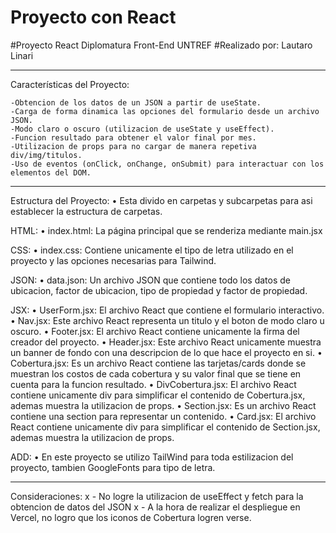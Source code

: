 # Proyecto con React

#Proyecto React Diplomatura Front-End UNTREF
#Realizado por: Lautaro Linari

---------------------------------------------------------------------------------------------------------------------
Características del Proyecto:

    -Obtencion de los datos de un JSON a partir de useState.
    -Carga de forma dinamica las opciones del formulario desde un archivo JSON.
    -Modo claro o oscuro (utilizacion de useState y useEffect).
    -Funcion resultado para obtener el valor final por mes.
    -Utilizacion de props para no cargar de manera repetiva div/img/titulos.
    -Uso de eventos (onClick, onChange, onSubmit) para interactuar con los elementos del DOM.

---------------------------------------------------------------------------------------------------------------------
Estructura del Proyecto: 
    • Esta divido en carpetas y subcarpetas para asi establecer la estructura de carpetas.

HTML:
    • index.html: La página principal que se renderiza mediante main.jsx

CSS:
    • index.css: Contiene unicamente el tipo de letra utilizado en el proyecto y las opciones necesarias para Tailwind.

JSON:
    • data.json: Un archivo JSON que contiene todo los datos de ubicacion, factor de ubicacion, tipo de propiedad y factor de propiedad.

JSX:
    • UserForm.jsx: El archivo React que contiene el formulario interactivo.
    • Nav.jsx: Este archivo React representa un titulo y el boton de modo claro u oscuro.
    • Footer.jsx: El archivo React contiene unicamente la firma del creador del proyecto.
    • Header.jsx: Este archivo React unicamente muestra un banner de fondo con una descripcion de lo que hace el proyecto en si.
    • Cobertura.jsx: Es un archivo React contiene las tarjetas/cards donde se muestran los costos de cada cobertura y su valor final que se tiene en cuenta para la funcion resultado.
    • DivCobertura.jsx: El archivo React contiene unicamente div para simplificar el contenido de Cobertura.jsx, ademas muestra la utilizacion de props.
    • Section.jsx: Es un archivo React contiene una section para representar un contenido.
    • Card.jsx: El archivo React contiene unicamente div para simplificar el contenido de Section.jsx, ademas muestra la utilizacion de props.

ADD:
    • En este proyecto se utilizo TailWind para toda estilizacion del proyecto, tambien GoogleFonts para tipo de letra.

---------------------------------------------------------------------------------------------------------------------
Consideraciones: 
x - No logre la utilizacion de useEffect y fetch para la obtencion de datos del JSON
x - A la hora de realizar el despliegue en Vercel, no logro que los iconos de Cobertura logren verse.